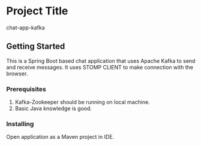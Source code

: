 # Project Title

chat-app-kafka

## Getting Started
This is a Spring Boot based chat application that uses Apache Kafka to send and receive messages. It uses STOMP CLIENT to make connection with the browser.

### Prerequisites
1. Kafka-Zookeeper should be running on local machine.
2. Basic Java knowledge is good.

### Installing
Open application as a Maven project in IDE.
